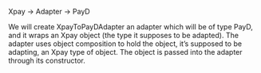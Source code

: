 Xpay -> Adapter -> PayD

We will create XpayToPayDAdapter an adapter which will be of type PayD, and it wraps an Xpay object
(the type it supposes to be adapted).
The adapter uses object composition to hold the object, it’s supposed to be
adapting, an Xpay type of object. The object is passed into the adapter through its constructor.